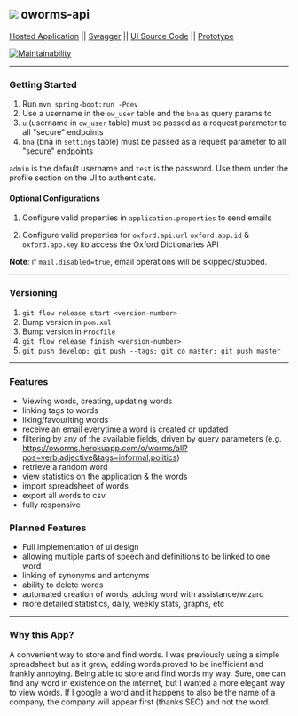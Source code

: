 <img src="https://github.com/noydb/oworms-ui/blob/develop/src/assets/image/logo.svg"></img> oworms-api
---
[Hosted Application](https://oworms.herokuapp.com) || [Swagger](https://oworms-api.herokuapp.com/swagger-ui/) || [UI Source Code](https://github.com/benj-power/oworms-ui) || [Prototype](https://jamieneslotech.invisionapp.com/console/share/KH37M1CTRA/839061901)

[![Maintainability](https://api.codeclimate.com/v1/badges/7bd7122324ce4551a180/maintainability)](https://codeclimate.com/github/noydb/oworms-api/maintainability)

---

### Getting Started

1. Run `mvn spring-boot:run -Pdev`
2. Use a username in the `ow_user` table and the `bna` as query params to 
3. `u` (username in `ow_user` table) must be passed as a request parameter to all "secure" endpoints
4. `bna` (bna in `settings` table) must be passed as a request parameter to all "secure" endpoints

`admin` is the default username and `test` is the password. Use them under the profile section on the UI to authenticate.

#### Optional Configurations
1. Configure valid properties in `application.properties` to send emails

2. Configure valid properties for `oxford.api.url` `oxford.app.id` & `oxford.app.key` ito access the Oxford Dictionaries API 

**Note**: if `mail.disabled=true`, email operations will be skipped/stubbed.

---

### Versioning

1. `git flow release start <version-number>`
2. Bump version in `pom.xml`
3. Bump version in `Procfile`
4. `git flow release finish <version-number>`
5. `git push develop; git push --tags; git co master; git push master`

---

### Features
- Viewing words, creating, updating words
- linking tags to words
- liking/favouriting words
- receive an email everytime a word is created or updated
- filtering by any of the available fields, driven by query parameters (e.g. https://oworms.herokuapp.com/o/worms/all?pos=verb,adjective&tags=informal,politics)
- retrieve a random word
- view statistics on the application & the words
- import spreadsheet of words
- export all words to csv
- fully responsive

### Planned Features
- Full implementation of ui design
- allowing multiple parts of speech and definitions to be linked to one word
- linking of synonyms and antonyms
- ability to delete words
- automated creation of words, adding word with assistance/wizard
- more detailed statistics, daily, weekly stats, graphs, etc

---

### Why this App?
A convenient way to store and find words. I was previously using a simple spreadsheet but as it grew, adding words proved to be inefficient and frankly annoying. Being able to store and find words my way. Sure, one can find any word in existence on the internet, but I wanted a more elegant way to view words. If I google a word and it happens to also be the name of a company, the company will appear first (thanks SEO) and not the word.
